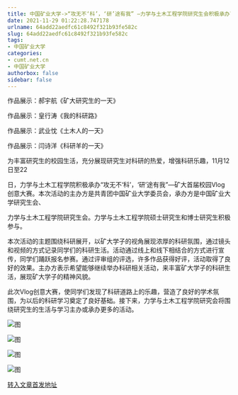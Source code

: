 ```yaml
---
title: 中国矿业大学->“攻无不‘科’，‘研’途有我” —力学与土木工程学院研究生会积极承办首届校园Vlog创意大赛 | cumt.net.cn
date: 2021-11-29 01:22:28.747178
urlname: 64add22aedfc61c8492f321b93fe582c
slug: 64add22aedfc61c8492f321b93fe582c
tags: 
- 中国矿业大学
categories:
- cumt.net.cn
- 中国矿业大学
authorbox: false
sidebar: false
---
```

作品展示：郝宇航《矿大研究生的一天》

作品展示：皇行涛《我的科研路》

作品展示：武业忱《土木人的一天》

作品展示：闫诗洋《科研羊的一天》

为丰富研究生的校园生活，充分展现研究生对科研的热爱，增强科研乐趣，11月12日至22

日，力学与土木工程学院积极承办“攻无不‘科’，‘研’途有我”—矿大首届校园Vlog创意大赛。本次活动的主办方是共青团中国矿业大学委员会，承办方是中国矿业大学研究生会、
<!--more-->
力学与土木工程学院研究生会。力学与土木工程学院硕士研究生和博士研究生积极参与。

本次活动的主题围绕科研展开，以矿大学子的视角展现浓厚的科研氛围，通过镜头和视频的方式记录同学们的科研生活。活动通过线上和线下相结合的方式进行宣传，同学们踊跃报名参赛。通过评审组的评选，许多作品获得好评，活动取得了良好的效果。主办方表示希望能够继续举办科研相关活动，来丰富矿大学子的科研生活，展现矿大学子的精神风貌。

此次Vlog创意大赛，使同学们发现了科研道路上的乐趣，营造了良好的学术氛围，为以后的科研学习奠定了良好基础。接下来，力学与土木工程学院研究会将围绕研究生的生活与学习主办或承办更多的活动。

![图](http://xwzx.cumt.edu.cn/_upload/article/images/80/a3/06514fa849608ce68ec1ad79f6f4/5ec569c5-fdbd-447f-885e-074bd95f7e79.jpg)

![图](http://xwzx.cumt.edu.cn/_upload/article/images/80/a3/06514fa849608ce68ec1ad79f6f4/a134cb71-f608-43a9-858c-cf5087ca6d1a.jpg)

![图](http://xwzx.cumt.edu.cn/_upload/article/images/80/a3/06514fa849608ce68ec1ad79f6f4/eea28b0d-4858-47ae-95a4-ac2a2eeb1800.jpg)

![图](http://xwzx.cumt.edu.cn/_upload/article/images/80/a3/06514fa849608ce68ec1ad79f6f4/6a73957d-c17d-4bd8-96d8-fd8687cd44ad.jpg)

[转入文章首发地址](http://xwzx.cumt.edu.cn/58/d2/c523a612562/page.htm)